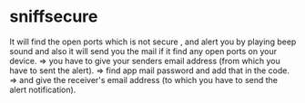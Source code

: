# sniffsecure
It will find the open ports which is not secure , and alert you by playing beep sound and also it will send you the mail if it find any open ports on your device.
=> you have to give your senders email address (from which you have to sent the alert).
=> find app mail password and add that in the code.
=> and give the receiver's email address (to which you have to send the alert notification). 
